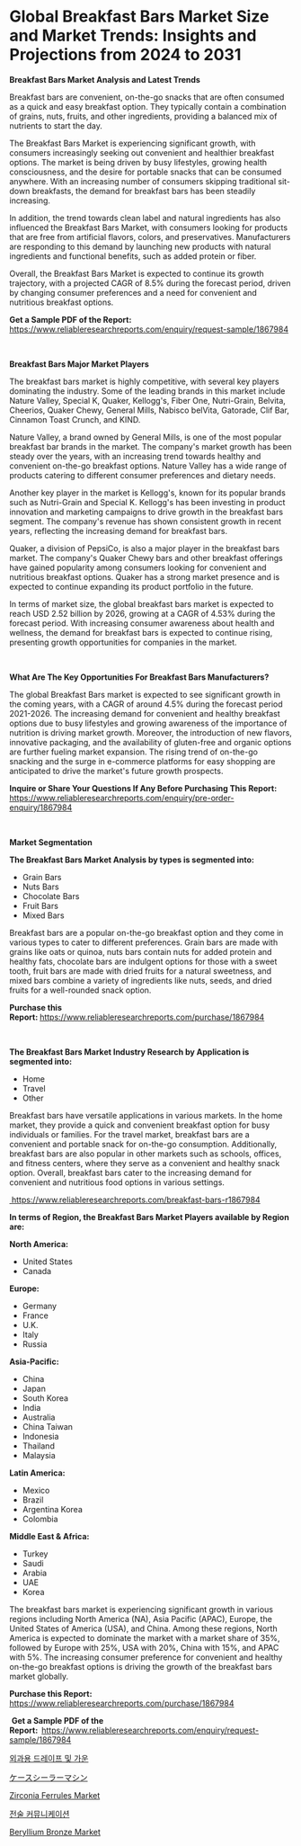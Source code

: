 <p><h1>Global Breakfast Bars Market Size and Market Trends: Insights and Projections from 2024 to 2031</h1></p><p><strong>Breakfast Bars Market Analysis and Latest Trends</strong></p>
<p><p>Breakfast bars are convenient, on-the-go snacks that are often consumed as a quick and easy breakfast option. They typically contain a combination of grains, nuts, fruits, and other ingredients, providing a balanced mix of nutrients to start the day.</p><p>The Breakfast Bars Market is experiencing significant growth, with consumers increasingly seeking out convenient and healthier breakfast options. The market is being driven by busy lifestyles, growing health consciousness, and the desire for portable snacks that can be consumed anywhere. With an increasing number of consumers skipping traditional sit-down breakfasts, the demand for breakfast bars has been steadily increasing.</p><p>In addition, the trend towards clean label and natural ingredients has also influenced the Breakfast Bars Market, with consumers looking for products that are free from artificial flavors, colors, and preservatives. Manufacturers are responding to this demand by launching new products with natural ingredients and functional benefits, such as added protein or fiber.</p><p>Overall, the Breakfast Bars Market is expected to continue its growth trajectory, with a projected CAGR of 8.5% during the forecast period, driven by changing consumer preferences and a need for convenient and nutritious breakfast options.</p></p>
<p><strong>Get a Sample PDF of the Report:&nbsp;</strong> <a href="https://www.reliableresearchreports.com/enquiry/request-sample/1867984">https://www.reliableresearchreports.com/enquiry/request-sample/1867984</a></p>
<p>&nbsp;</p>
<p><strong>Breakfast Bars Major Market Players</strong></p>
<p><p>The breakfast bars market is highly competitive, with several key players dominating the industry. Some of the leading brands in this market include Nature Valley, Special K, Quaker, Kellogg's, Fiber One, Nutri-Grain, Belvita, Cheerios, Quaker Chewy, General Mills, Nabisco belVita, Gatorade, Clif Bar, Cinnamon Toast Crunch, and KIND.</p><p>Nature Valley, a brand owned by General Mills, is one of the most popular breakfast bar brands in the market. The company's market growth has been steady over the years, with an increasing trend towards healthy and convenient on-the-go breakfast options. Nature Valley has a wide range of products catering to different consumer preferences and dietary needs.</p><p>Another key player in the market is Kellogg's, known for its popular brands such as Nutri-Grain and Special K. Kellogg's has been investing in product innovation and marketing campaigns to drive growth in the breakfast bars segment. The company's revenue has shown consistent growth in recent years, reflecting the increasing demand for breakfast bars.</p><p>Quaker, a division of PepsiCo, is also a major player in the breakfast bars market. The company's Quaker Chewy bars and other breakfast offerings have gained popularity among consumers looking for convenient and nutritious breakfast options. Quaker has a strong market presence and is expected to continue expanding its product portfolio in the future.</p><p>In terms of market size, the global breakfast bars market is expected to reach USD 2.52 billion by 2026, growing at a CAGR of 4.53% during the forecast period. With increasing consumer awareness about health and wellness, the demand for breakfast bars is expected to continue rising, presenting growth opportunities for companies in the market.</p></p>
<p>&nbsp;</p>
<p><strong>What Are The Key Opportunities For Breakfast Bars Manufacturers?</strong></p>
<p><p>The global Breakfast Bars market is expected to see significant growth in the coming years, with a CAGR of around 4.5% during the forecast period 2021-2026. The increasing demand for convenient and healthy breakfast options due to busy lifestyles and growing awareness of the importance of nutrition is driving market growth. Moreover, the introduction of new flavors, innovative packaging, and the availability of gluten-free and organic options are further fueling market expansion. The rising trend of on-the-go snacking and the surge in e-commerce platforms for easy shopping are anticipated to drive the market's future growth prospects.</p></p>
<p><strong>Inquire or Share Your Questions If Any Before Purchasing This Report:</strong> <a href="https://www.reliableresearchreports.com/enquiry/pre-order-enquiry/1867984">https://www.reliableresearchreports.com/enquiry/pre-order-enquiry/1867984</a></p>
<p>&nbsp;</p>
<p><strong>Market Segmentation</strong></p>
<p><strong>The Breakfast Bars Market Analysis by types is segmented into:</strong></p>
<p><ul><li>Grain Bars</li><li>Nuts Bars</li><li>Chocolate Bars</li><li>Fruit Bars</li><li>Mixed Bars</li></ul></p>
<p><p>Breakfast bars are a popular on-the-go breakfast option and they come in various types to cater to different preferences. Grain bars are made with grains like oats or quinoa, nuts bars contain nuts for added protein and healthy fats, chocolate bars are indulgent options for those with a sweet tooth, fruit bars are made with dried fruits for a natural sweetness, and mixed bars combine a variety of ingredients like nuts, seeds, and dried fruits for a well-rounded snack option.</p></p>
<p><strong>Purchase this Report:&nbsp;</strong><a href="https://www.reliableresearchreports.com/purchase/1867984">https://www.reliableresearchreports.com/purchase/1867984</a></p>
<p>&nbsp;</p>
<p><strong>The Breakfast Bars Market Industry Research by Application is segmented into:</strong></p>
<p><ul><li>Home</li><li>Travel</li><li>Other</li></ul></p>
<p><p>Breakfast bars have versatile applications in various markets. In the home market, they provide a quick and convenient breakfast option for busy individuals or families. For the travel market, breakfast bars are a convenient and portable snack for on-the-go consumption. Additionally, breakfast bars are also popular in other markets such as schools, offices, and fitness centers, where they serve as a convenient and healthy snack option. Overall, breakfast bars cater to the increasing demand for convenient and nutritious food options in various settings.</p></p>
<p><a href="https://www.reliableresearchreports.com/breakfast-bars-r1867984">&nbsp;https://www.reliableresearchreports.com/breakfast-bars-r1867984</a></p>
<p><strong>In terms of Region, the Breakfast Bars Market Players available by Region are:</strong></p>
<p>
    <p> <strong> North America: </strong>
        <ul>
            <li>United States</li>
            <li>Canada</li>
        </ul>
        </p> 
    <p> <strong> Europe: </strong>
        <ul>
            <li>Germany</li>
            <li>France</li>
            <li>U.K.</li>
            <li>Italy</li>
            <li>Russia</li>
        </ul>
        </p> 
    <p> <strong> Asia-Pacific: </strong>
        <ul>
            <li>China</li>
            <li>Japan</li>
            <li>South Korea</li>
            <li>India</li>
            <li>Australia</li>
            <li>China Taiwan</li>
            <li>Indonesia</li>
            <li>Thailand</li>
            <li>Malaysia</li>
        </ul>
        </p> 
    <p> <strong> Latin America: </strong>
        <ul>
            <li>Mexico</li>
            <li>Brazil</li>
            <li>Argentina Korea</li>
            <li>Colombia</li>
        </ul>
        </p> 
    <p> <strong> Middle East & Africa: </strong>
        <ul>
            <li>Turkey</li>
            <li>Saudi</li>
            <li>Arabia</li>
            <li>UAE</li>
            <li>Korea</li>
        </ul>
    </p>
    </p>
<p><p>The breakfast bars market is experiencing significant growth in various regions including North America (NA), Asia Pacific (APAC), Europe, the United States of America (USA), and China. Among these regions, North America is expected to dominate the market with a market share of 35%, followed by Europe with 25%, USA with 20%, China with 15%, and APAC with 5%. The increasing consumer preference for convenient and healthy on-the-go breakfast options is driving the growth of the breakfast bars market globally.</p></p>
<p><strong>Purchase this Report: </strong><a href="https://www.reliableresearchreports.com/purchase/1867984">https://www.reliableresearchreports.com/purchase/1867984</a></p>
<p>&nbsp;<strong>Get a Sample PDF of the Report:&nbsp;&nbsp;</strong><a href="https://www.reliableresearchreports.com/enquiry/request-sample/1867984">https://www.reliableresearchreports.com/enquiry/request-sample/1867984</a></p>
<p><strong></strong></p>
<p><p><a href="https://medium.com/@midge5687567/%EC%88%98%EC%88%A0%EC%9A%A9-%EB%93%9C%EB%A0%88%EC%9D%B4%ED%94%84-%EB%B0%8F-%EA%B0%80%EC%9A%B4-%EC%8B%9C%EC%9E%A5-%EC%8B%9C%EC%9E%A5-cagr-%EC%8B%9C%EC%9E%A5-%ED%8A%B8%EB%A0%8C%EB%93%9C-%EB%B0%8F-%EC%84%B1%EC%9E%A5-%EC%A0%84%EB%9E%B5%EC%97%90-%EB%8C%80%ED%95%9C-%ED%86%B5%EC%B0%B0%EB%A0%A5-cfde006cbea1">외과용 드레이프 및 가운</a></p><p><a href="https://medium.com/@nayelibosco2023/%E3%82%B1%E3%83%BC%E3%82%B9%E3%82%B7%E3%83%BC%E3%83%A9%E3%83%BC%E3%83%9E%E3%82%B7%E3%83%B3%E5%B8%82%E5%A0%B4%E3%81%AE%E5%88%86%E6%9E%90-%E4%B8%96%E7%95%8C%E3%81%AE%E6%A5%AD%E7%95%8C%E3%81%AE%E8%A6%8B%E9%80%9A%E3%81%97%E3%81%A8%E4%BA%88%E6%B8%AC-2024%E5%B9%B4%E3%81%8B%E3%82%892031%E5%B9%B4-a81becca8829">ケースシーラーマシン</a></p><p><a href="https://www.linkedin.com/pulse/zirconia-ferrules-market-size-furnishes-valuable-information-eebnf?trackingId=muLqL1Ei4wECvbHpHSuHmA%3D%3D">Zirconia Ferrules Market</a></p><p><a href="https://medium.com/@francescaove76856/%EC%A0%84%EC%88%A0-%ED%86%B5%EC%8B%A0-%EC%8B%9C%EC%9E%A5-%EA%B7%9C%EB%AA%A8-cagr-%EB%8F%99%ED%96%A5-2024-2030-caa2ce39683c">전술 커뮤니케이션</a></p><p><a href="https://www.linkedin.com/pulse/beryllium-bronze-market-research-report-forecasted-period-from-y8bwf?trackingId=xTg%2BXxfpu%2B7kAeL7SpJsBA%3D%3D">Beryllium Bronze Market</a></p></p>